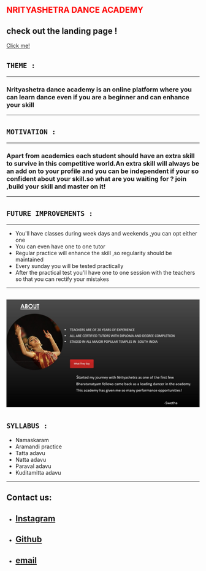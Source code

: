 <span style="color:red">**NRITYASHETRA DANCE ACADEMY**</span>
---
check out the landing page !
---
[Click me!](https://raw.githubusercontent.com/moulika183/Cognizance/master/task3/TASK%203%20moulika%20sai.png)
## **`THEME :`**
---
### Nrityashetra dance academy is an online platform where you can learn dance even if you are a beginner and can enhance your skill
---
## **`MOTIVATION :`**
---
### Apart from academics each student should have an extra skill to survive in this competitive world.An extra skill will always be an add on to your profile and you can be independent if your so confident about your skill.so what are you waiting for ? join ,build your skill and master on it!
---
## **`FUTURE IMPROVEMENTS :`**
---
- You'll have classes during week days and weekends ,you can opt either one
- You can even have one to one tutor
- Regular practice will enhance the skill ,so regularity should be maintained
- Every sunday you will be tested practically
- After the practical test you'll have one to one session with the teachers so that you can rectify your mistakes
---
![alt text](https://raw.githubusercontent.com/moulika183/Cognizance/master/task3/landing%20page.jpg)
---
## **`SYLLABUS :`**
- Namaskaram
- Aramandi practice
- Tatta adavu
- Natta adavu
- Paraval adavu
- Kuditamitta adavu
---
## Contact us:
- ## [Instagram](https://www.google.com/url?sa=t&source=web&rct=j&url=https://www.instagram.com/moulika_sai_/&ved=2ahUKEwiKk7qF66f2AhWoTWwGHZE5Ad0Qjjh6BAgGEAE&usg=AOvVaw342VTMXEpSboeed4CmL_xy)
- ## [Github](https://github.com/moulika183/Cognizance.git)
- ## [email](mouliksai183@gmail.com)



